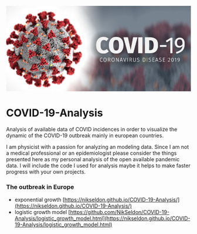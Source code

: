 ![](./docs/corona.png)

# COVID-19-Analysis

Analysis of available data of COVID incidences in order to visualize the dynamic of the COVID-19 outbreak mainly in european countries.

I am physicist with a passion for analyzing an modeling data. Since I am not a medical professional or an epidemiologist please consider the things presented here as my personal analysis of the open available pandemic data. I will include the code I used for analysis maybe it helps to make faster progress with your own projects.



### The outbreak in Europe

* exponential growth [https://nikseldon.github.io/COVID-19-Analysis/](https://nikseldon.github.io/COVID-19-Analysis/)
* logistic growth model [https://github.com/NikSeldon/COVID-19-Analysis/logistic_growth_model.html](https://nikseldon.github.io/COVID-19-Analysis/logistic_growth_model.html)
